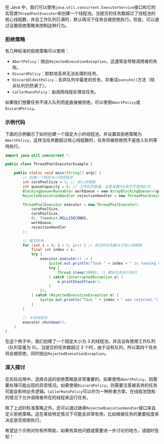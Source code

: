 在 Java 中，我们可以使用`java.util.concurrent.ExecutorService`接口和它的实现类`ThreadPoolExecutor`来创建一个线程池。当提交的任务数超过了线程池的核心线程数，并且工作队列已满时，默认情况下任务会被拒绝执行。但是，可以通过设置拒绝策略来控制这种行为。

### 拒绝策略

有几种标准的拒绝策略可以使用：

- `AbortPolicy`：抛出`RejectedExecutionException`，这通常会导致调用者的失败。
- `DiscardPolicy`：默默地丢弃无法处理的任务。
- `DiscardOldestPolicy`：丢弃队列中最老的任务，并重试`execute()`方法（除非队列仍然满了）。
- `CallerRunsPolicy`：由调用线程处理该任务。

如果我们想要任务不进入队列而是直接被拒绝，可以使用`AbortPolicy`或`DiscardPolicy`。

### 示例代码

下面的示例展示了如何创建一个固定大小的线程池，并设置其拒绝策略为`AbortPolicy`，这样当任务数超过核心线程数时，任务将被拒绝而不是放入队列等待执行。

```java
import java.util.concurrent.*;

public class ThreadPoolExecutorExample {

    public static void main(String[] args) {
        // 创建一个固定大小的线程池
        int corePoolSize = 3; // 核心线程数
        int queueCapacity = 0; // 工作队列容量，这里设置为0表示不使用队列
        BlockingQueue<Runnable> workQueue = new ArrayBlockingQueue<>(queueCapacity);
        RejectedExecutionHandler rejectionHandler = new ThreadPoolExecutor.AbortPolicy(); // 设置拒绝策略

        ThreadPoolExecutor executor = new ThreadPoolExecutor(
            corePoolSize,
            corePoolSize,
            0L, TimeUnit.MILLISECONDS,
            workQueue,
            rejectionHandler
        );

        // 提交任务
        for (int i = 0; i < 5; i++) { // 提交的任务数大于核心线程数
            final int index = i;
            try {
                executor.execute(() -> {
                    System.out.println("Task " + index + " is running on thread " + Thread.currentThread().getName());
                    try {
                        Thread.sleep(1000); // 模拟任务执行耗时
                    } catch (InterruptedException e) {
                        e.printStackTrace();
                    }
                });
            } catch (RejectedExecutionException e) {
                System.out.println("Task " + index + " was rejected.");
            }
        }

        // 关闭线程池
        executor.shutdown();
    }
}
```

在这个例子中，我们创建了一个固定大小为 3 的线程池，并且没有使用工作队列（队列容量为 0）。当提交的任务数超过 3 个时，由于没有队列，所以第四个任务将会被拒绝，同时抛出`RejectedExecutionException`。

### 深入探讨

在实际应用中，选择合适的拒绝策略是非常重要的。如果使用`AbortPolicy`，则需要处理可能出现的异常情况。如果使用`DiscardPolicy`，则需要注意被丢弃的任务可能会影响业务逻辑。`CallerRunsPolicy`可以作为一种折衷方案，在线程池饱和的情况下允许调用者所在的线程来运行任务。

除了上述的标准策略之外，还可以通过继承`RejectedExecutionHandler`接口来自定义拒绝策略。这在某些特定情况下可能会非常有用，比如根据任务的重要程度来决定是否拒绝执行。

希望这个示例对你有所帮助，如果有其他问题或需要进一步讨论的地方，请随时告知！
